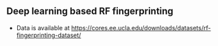 ## Deep learning based RF fingerprinting

- Data is available at https://cores.ee.ucla.edu/downloads/datasets/rf-fingerprinting-dataset/
